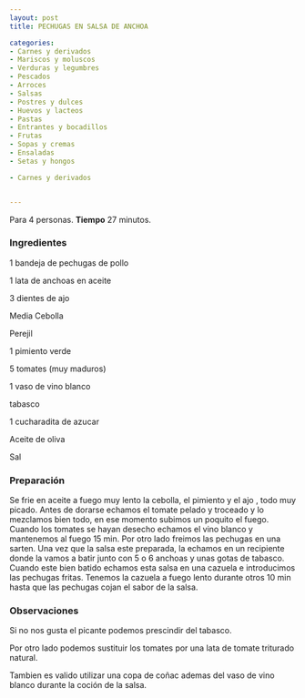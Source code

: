 ```yaml
---
layout: post
title: PECHUGAS EN SALSA DE ANCHOA

categories:
- Carnes y derivados
- Mariscos y moluscos
- Verduras y legumbres
- Pescados
- Arroces
- Salsas
- Postres y dulces
- Huevos y lacteos
- Pastas
- Entrantes y bocadillos
- Frutas
- Sopas y cremas
- Ensaladas
- Setas y hongos

- Carnes y derivados


---
```


Para 4 personas.
<b>Tiempo</b> 27 minutos.

<h3>Ingredientes</h3>

1 bandeja de pechugas de pollo

1 lata de anchoas en aceite

3 dientes de ajo

Media Cebolla

Perejil

1 pimiento verde

5 tomates (muy maduros)

1 vaso de vino blanco

tabasco

1 cucharadita de azucar

Aceite de oliva

Sal

<h3>Preparación</h3>

Se frie en aceite a fuego muy lento la cebolla, el pimiento y el ajo , todo muy picado. Antes de dorarse echamos el tomate pelado y troceado y lo mezclamos bien todo, en ese momento subimos un poquito el fuego. Cuando los tomates se hayan desecho echamos el vino blanco y mantenemos al fuego 15 min. Por otro lado freimos las pechugas en una sarten. Una vez que la salsa este preparada, la echamos en un recipiente donde la vamos a batir junto con 5 o 6 anchoas y unas gotas de tabasco. Cuando este bien batido echamos esta salsa en una cazuela e introducimos las pechugas fritas. Tenemos la cazuela a fuego lento durante otros 10 min hasta que las pechugas cojan el sabor de la salsa.

<h3>Observaciones</h3>

Si no nos gusta el picante podemos prescindir del tabasco.

Por otro lado podemos sustituir los tomates por una lata de tomate triturado natural.

Tambien es valido utilizar una copa de coñac ademas del vaso de vino blanco durante la coción de la salsa.


